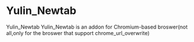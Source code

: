 # Yulin_Newtab
Yulin_Newtab
Yulin_Newtab is an addon for Chromium-based broswer(not all,only for the broswer that support chrome_url_overwrite)
